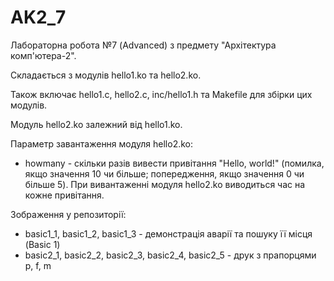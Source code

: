 # AK2_7
Лабораторна робота №7 (Advanced) з предмету "Архітектура комп'ютера-2".

Складається з модулів hello1.ko та hello2.ko.

Також включає hello1.c, hello2.c, inc/hello1.h та Makefile для збірки цих модулів.

Модуль hello2.ko залежний від hello1.ko.

Параметр завантаження модуля hello2.ko:
 * howmany - скільки разів вивести привітання "Hello, world!" (помилка, якщо значення 10 чи більше; попередження, якщо значення 0 чи більше 5).
При вивантаженні модуля hello2.ko виводиться час на кожне привітання.

Зображення у репозиторії:
 * basic1_1, basic1_2, basic1_3 - демонстрація аварії та пошуку її місця (Basic 1)
 * basic2_1, basic2_2, basic2_3, basic2_4, basic2_5 - друк з прапорцями p, f, m
